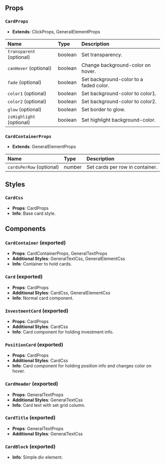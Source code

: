 ## Props

### `CardProps`
- **Extends**: ClickProps, GeneralElementProps

| Name | Type | Description                                                          |
| :--- | :--- | :------------------------------------------------------------------- |
| `transparent` (optional) | boolean | Set transparency.
| `canHover` (optional) | boolean | Change background-color on hover.
| `fade` (optional) | boolean | Set background-color to a faded color.
| `color1` (optional) | boolean | Set background-color to color1.
| `color2` (optional) | boolean | Set background-color to color2.
| `glow` (optional) | boolean | Set border to glow.
| `isHighlight` (optional) | boolean | Set highlight background-color.

### `CardContainerProps`
- **Extends**: GeneralElementProps

| Name | Type | Description                                                          |
| :--- | :--- | :------------------------------------------------------------------- |
| `cardsPerRow` (optional) | number | Set cards per row in container.

## Styles

### `CardCss`
- **Props**: CardProps
- **Info**: Base card style.

## Components

### `CardContainer` (exported)
- **Props**: CardContainerProps, GeneralTextProps
- **Additional Styles**: GeneralTextCss, GeneralElementCss
- **Info**: Container to hold cards.

### `Card` (exported)
- **Props**: CardProps
- **Additional Styles**: CardCss, GeneralElementCss
- **Info**: Normal card component.

### `InvestmentCard` (exported)
- **Props**: CardProps
- **Additional Styles**: CardCss
- **Info**: Card component for holding investment info.

### `PositionCard` (exported)
- **Props**: CardProps
- **Additional Styles**: CardCss
- **Info**: Card component for holding position info and changes color on hover.

### `CardHeader` (exported)
- **Props**: GeneralTextProps
- **Additional Styles**: GeneralTextCss
- **Info**: Card text with set grid column.

### `CardTitle` (exported)
- **Props**: GeneralTextProps
- **Additional Styles**: GeneralTextCss

### `CardBlock` (exported)
- **Info**: Simple div element.
